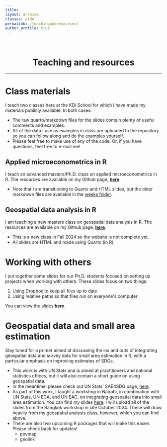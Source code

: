 ```yaml
---
title: 
layout: archive
classes: wide
permalink: /teachingandresources/
author_profile: true
---
```

<br/> 


# <center> Teaching and resources </center>
- - -

# Class materials

I teach two classes here at the KDI School for which I have made my materials publicly available. In both cases:

- The raw quarto/markdown files for the slides contain plenty of useful comments and examples.
- All of the data I use as examples in class are uploaded to the repository so you can follow along and do the examples yourself.
- Please feel free to make use of any of the code. Or, if you have questions, feel free to e-mail me!

## Applied microeconometrics in R

I teach an advanced masters/Ph.D. class on applied microeconometrics in R. The resources are available on my Github page, [**here**](https://github.com/JoshMerfeld/applied-microeconometrics).

- Note that I am transitioning to Quarto and HTML slides, but the older markdown files are available in the [weeks folder](https://github.com/JoshMerfeld/applied-microeconometrics/tree/main/weeks).


## Geospatial data analysis in R

I am teaching a new masters class on geospatial data analysis in R. The resources are available on my Github page, [**here**](https://github.com/JoshMerfeld/geospatialdataR).

- This is a new class in Fall 2024 so the website is not complete yet. 
- All slides are HTML and made using Quarto (in R).


# Working with others

I put together some slides for our Ph.D. students focused on setting up projects when working with others. These slides focus on two things:

1. Using Dropbox to keep all files up to date
2. Using relative paths so that files run on everyone's computer

You can view the slides [**here**](https://joshmerfeld.github.io/sharedworkspaces/#1).


# Geospatial data and small area estimation

Stay tuned for a primer aimed at discussing the ins and outs of integrating geospatial data and survey data for small area estimation in R, with a particular emphasis on improving estimates of SDGs.

- This work is with UN Stats and is aimed at practitioners and national statistics offices, but it will also contain a short guide on using geospatial data. 
- In the meantime, please check out UN Stats' SAE4SDG page, [here](https://unstats.un.org/wiki/display/SAE4SDG/).
- As part of this work, I taught a workshop in Nairobi, in combination with UN Stats, UN ECA, and UN EAC, on integrating geospatial data into small area estimation. You can find my slides [here](https://github.com/JoshMerfeld/nairobiworkshops). I will upload all of the slides from the Bangkok workshop in late October 2024. These will draw heavily from my geospatial analysis class, however, which you can find above.
- There are also two upcoming R packages that will make this easier. Please check back for updates!
  - povmap
  - geolink






